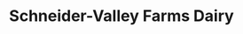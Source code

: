 ---
title: "Schneider-Valley Farms Dairy"
url: /state-college/schneider-valley-farms-dairy/
shop: Milch
---